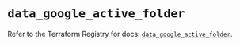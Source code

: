 # `data_google_active_folder`

Refer to the Terraform Registry for docs: [`data_google_active_folder`](https://registry.terraform.io/providers/hashicorp/google/6.29.0/docs/data-sources/active_folder).
